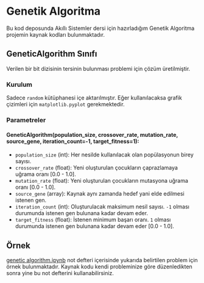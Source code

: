 # Genetik Algoritma

Bu kod deposunda Akıllı Sistemler dersi için hazırladığım Genetik Algoritma projemin kaynak kodları bulunmaktadır.

## GeneticAlgorithm Sınıfı

Verilen bir bit dizisinin tersinin bulunması problemi için çözüm üretilmiştir.

### Kurulum

Sadece `random` kütüphanesi içe aktarılmıştır. Eğer kullanılacaksa grafik çizimleri için `matplotlib.pyplot` gerekmektedir.

### Parametreler
#### GeneticAlgorithm(population_size, crossover_rate, mutation_rate, source_gene, iteration_count=-1, target_fitness=1):
- `population_size` (int): Her nesilde kullanılacak olan popülasyonun birey sayısı.
- `crossover_rate` (float): Yeni oluşturulan çocukların çaprazlamaya uğrama oranı [0.0 - 1.0].
- `mutation_rate` (float): Yeni oluşturulan çocukların mutasyona uğrama oranı [0.0 - 1.0].
- `source_gene` (array): Kaynak aynı zamanda hedef yani elde edilmesi istenen gen.
- `iteration_count` (int): Oluşturulacak maksimum nesil sayısı. `-1` olması durumunda istenen gen bulunana kadar devam eder.
- `target_fitness` (float): İstenen minimum başarı oranı. `1` olması durumunda istenen gen bulunana kadar devam eder [0.0 - 1.0].

## Örnek

[genetic algorithm.ipynb](genetic%20algorithm.ipynb) not defteri içerisinde yukarıda belirtilen problem için örnek bulunmaktadır. Kaynak kodu kendi probleminize göre düzenledikten sonra yine bu not defterini kullanabilirsiniz.
